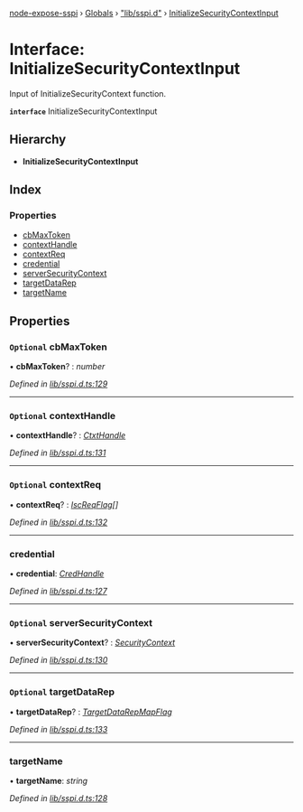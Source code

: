 [node-expose-sspi](../README.md) › [Globals](../globals.md) › ["lib/sspi.d"](../modules/_lib_sspi_d_.md) › [InitializeSecurityContextInput](_lib_sspi_d_.initializesecuritycontextinput.md)

# Interface: InitializeSecurityContextInput

Input of InitializeSecurityContext function.

**`interface`** InitializeSecurityContextInput

## Hierarchy

* **InitializeSecurityContextInput**

## Index

### Properties

* [cbMaxToken](_lib_sspi_d_.initializesecuritycontextinput.md#optional-cbmaxtoken)
* [contextHandle](_lib_sspi_d_.initializesecuritycontextinput.md#optional-contexthandle)
* [contextReq](_lib_sspi_d_.initializesecuritycontextinput.md#optional-contextreq)
* [credential](_lib_sspi_d_.initializesecuritycontextinput.md#credential)
* [serverSecurityContext](_lib_sspi_d_.initializesecuritycontextinput.md#optional-serversecuritycontext)
* [targetDataRep](_lib_sspi_d_.initializesecuritycontextinput.md#optional-targetdatarep)
* [targetName](_lib_sspi_d_.initializesecuritycontextinput.md#targetname)

## Properties

### `Optional` cbMaxToken

• **cbMaxToken**? : *number*

*Defined in [lib/sspi.d.ts:129](https://github.com/jlguenego/node-expose-sspi/blob/f44ba74/lib/sspi.d.ts#L129)*

___

### `Optional` contextHandle

• **contextHandle**? : *[CtxtHandle](_lib_sspi_d_.ctxthandle.md)*

*Defined in [lib/sspi.d.ts:131](https://github.com/jlguenego/node-expose-sspi/blob/f44ba74/lib/sspi.d.ts#L131)*

___

### `Optional` contextReq

• **contextReq**? : *[IscReqFlag](../modules/_lib_flags_iscreqflag_d_.md#iscreqflag)[]*

*Defined in [lib/sspi.d.ts:132](https://github.com/jlguenego/node-expose-sspi/blob/f44ba74/lib/sspi.d.ts#L132)*

___

###  credential

• **credential**: *[CredHandle](_lib_sspi_d_.credhandle.md)*

*Defined in [lib/sspi.d.ts:127](https://github.com/jlguenego/node-expose-sspi/blob/f44ba74/lib/sspi.d.ts#L127)*

___

### `Optional` serverSecurityContext

• **serverSecurityContext**? : *[SecurityContext](_lib_sspi_d_.securitycontext.md)*

*Defined in [lib/sspi.d.ts:130](https://github.com/jlguenego/node-expose-sspi/blob/f44ba74/lib/sspi.d.ts#L130)*

___

### `Optional` targetDataRep

• **targetDataRep**? : *[TargetDataRepMapFlag](../modules/_lib_flags_targetdatarepmapflag_d_.md#targetdatarepmapflag)*

*Defined in [lib/sspi.d.ts:133](https://github.com/jlguenego/node-expose-sspi/blob/f44ba74/lib/sspi.d.ts#L133)*

___

###  targetName

• **targetName**: *string*

*Defined in [lib/sspi.d.ts:128](https://github.com/jlguenego/node-expose-sspi/blob/f44ba74/lib/sspi.d.ts#L128)*
